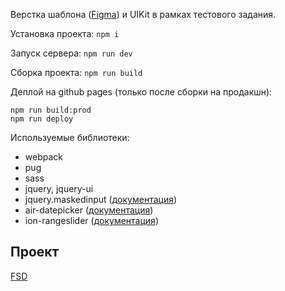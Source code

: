 Верстка шаблона ([Figma](https://www.figma.com/file/MumYcKVk9RkKZEG6dR5E3A/FSD-education-program.-The-2nd-task)) и UIKit в рамках тестового задания.

Установка проекта:
```npm i```

Запуск сервера:
```npm run dev```

Сборка проекта:
```npm run build```

Деплой на github pages (только после сборки на продакшн):
```
npm run build:prod
npm run deploy
```

Используемые библиотеки:
- webpack
- pug
- sass
- jquery, jquery-ui
- jquery.maskedinput ([документация](https://github.com/digitalBush/jquery.maskedinput))
- air-datepicker ([документация](http://t1m0n.name/air-datepicker/docs/index-ru.html))
- ion-rangeslider ([документация](http://ionden.com/a/plugins/ion.rangeSlider/))

## Проект
[FSD](https://dgrtf.github.io/FSD/)